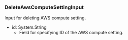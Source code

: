 ### DeleteAwsComputeSettingInput
Input for deleting AWS compute setting.

- id: System.String
  - Field for specifying ID of the AWS compute setting.
